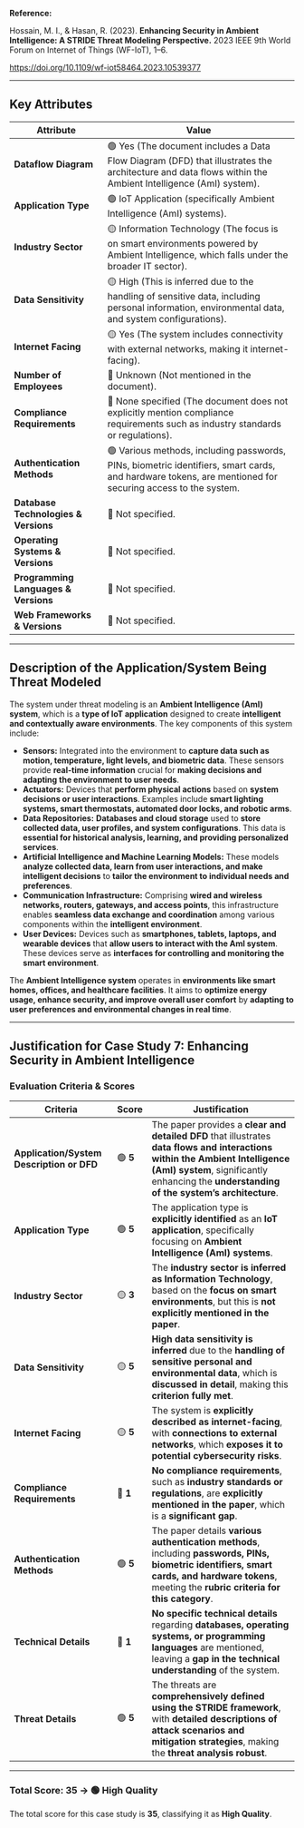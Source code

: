 **Reference:**

Hossain, M. I., & Hasan, R. (2023). **Enhancing Security in Ambient Intelligence: A STRIDE Threat Modeling Perspective.** 2023 IEEE 9th World Forum on Internet of Things (WF-IoT), 1–6.

https://doi.org/10.1109/wf-iot58464.2023.10539377

---

## **Key Attributes**

| **Attribute** | **Value** |
| --- | --- |
| **Dataflow Diagram** | 🟢 Yes (The document includes a Data Flow Diagram (DFD) that illustrates the architecture and data flows within the Ambient Intelligence (AmI) system). |
| **Application Type** | 🟢 IoT Application (specifically Ambient Intelligence (AmI) systems). |
| **Industry Sector** | 🟡 Information Technology (The focus is on smart environments powered by Ambient Intelligence, which falls under the broader IT sector). |
| **Data Sensitivity** | 🟡 High (This is inferred due to the handling of sensitive data, including personal information, environmental data, and system configurations). |
| **Internet Facing** | 🟡 Yes (The system includes connectivity with external networks, making it internet-facing). |
| **Number of Employees** | 🔴 Unknown (Not mentioned in the document). |
| **Compliance Requirements** | 🔴 None specified (The document does not explicitly mention compliance requirements such as industry standards or regulations). |
| **Authentication Methods** | 🟢 Various methods, including passwords, PINs, biometric identifiers, smart cards, and hardware tokens, are mentioned for securing access to the system. |
| **Database Technologies & Versions** | 🔴 Not specified. |
| **Operating Systems & Versions** | 🔴 Not specified. |
| **Programming Languages & Versions** | 🔴 Not specified. |
| **Web Frameworks & Versions** | 🔴 Not specified. |

---

## **Description of the Application/System Being Threat Modeled**

The system under threat modeling is an **Ambient Intelligence (AmI) system**, which is a **type of IoT application** designed to create **intelligent and contextually aware environments**. The key components of this system include:

- **Sensors:** Integrated into the environment to **capture data such as motion, temperature, light levels, and biometric data**. These sensors provide **real-time information** crucial for **making decisions and adapting the environment to user needs**.
- **Actuators:** Devices that **perform physical actions** based on **system decisions or user interactions**. Examples include **smart lighting systems, smart thermostats, automated door locks, and robotic arms**.
- **Data Repositories:** **Databases and cloud storage** used to **store collected data, user profiles, and system configurations**. This data is **essential for historical analysis, learning, and providing personalized services**.
- **Artificial Intelligence and Machine Learning Models:** These models **analyze collected data, learn from user interactions, and make intelligent decisions** to **tailor the environment to individual needs and preferences**.
- **Communication Infrastructure:** Comprising **wired and wireless networks, routers, gateways, and access points**, this infrastructure enables **seamless data exchange and coordination** among various components within the **intelligent environment**.
- **User Devices:** Devices such as **smartphones, tablets, laptops, and wearable devices** that **allow users to interact with the AmI system**. These devices serve as **interfaces for controlling and monitoring the smart environment**.

The **Ambient Intelligence system** operates in **environments like smart homes, offices, and healthcare facilities**. It aims to **optimize energy usage, enhance security, and improve overall user comfort** by **adapting to user preferences and environmental changes in real time**.

---

## **Justification for Case Study 7: Enhancing Security in Ambient Intelligence**

### **Evaluation Criteria & Scores**

| **Criteria** | **Score** | **Justification** |
| --- | --- | --- |
| **Application/System Description or DFD** | 🟢 **5** | The paper provides a **clear and detailed DFD** that illustrates **data flows and interactions within the Ambient Intelligence (AmI) system**, significantly enhancing the **understanding of the system’s architecture**. |
| **Application Type** | 🟢 **5** | The application type is **explicitly identified** as an **IoT application**, specifically focusing on **Ambient Intelligence (AmI) systems**. |
| **Industry Sector** | 🟡 **3** | The **industry sector is inferred as Information Technology**, based on the **focus on smart environments**, but this is **not explicitly mentioned in the paper**. |
| **Data Sensitivity** | 🟡 **5** | **High data sensitivity is inferred** due to the **handling of sensitive personal and environmental data**, which is **discussed in detail**, making this **criterion fully met**. |
| **Internet Facing** | 🟡 **5** | The system is **explicitly described as internet-facing**, with **connections to external networks**, which **exposes it to potential cybersecurity risks**. |
| **Compliance Requirements** | 🔴 **1** | **No compliance requirements**, such as **industry standards or regulations**, are **explicitly mentioned in the paper**, which is a **significant gap**. |
| **Authentication Methods** | 🟢 **5** | The paper details **various authentication methods**, including **passwords, PINs, biometric identifiers, smart cards, and hardware tokens**, meeting the **rubric criteria for this category**. |
| **Technical Details** | 🔴 **1** | **No specific technical details** regarding **databases, operating systems, or programming languages** are mentioned, leaving a **gap in the technical understanding** of the system. |
| **Threat Details** | 🟢 **5** | The threats are **comprehensively defined using the STRIDE framework**, with **detailed descriptions of attack scenarios and mitigation strategies**, making the **threat analysis robust**. |

---

### **Total Score: 35 → 🟢 High Quality**

The total score for this case study is **35**, classifying it as **High Quality**.
